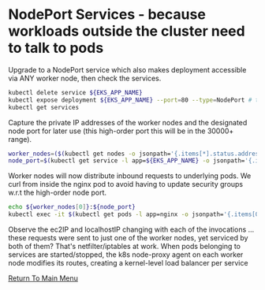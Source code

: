 # NodePort Services - because workloads outside the cluster need to talk to pods

Upgrade to a NodePort service which also makes deployment accessible via ANY worker node, then check the services.
```bash
kubectl delete service ${EKS_APP_NAME}
kubectl expose deployment ${EKS_APP_NAME} --port=80 --type=NodePort # this will auto-assign a high-order port on ALL worker nodes
kubectl get services
```

Capture the private IP addresses of the worker nodes and the designated node port for later use (this high-order port this will be in the 30000+ range).
```bash
worker_nodes=($(kubectl get nodes -o jsonpath='{.items[*].status.addresses[?(@.type=="InternalIP")].address}'))
node_port=$(kubectl get service -l app=${EKS_APP_NAME} -o jsonpath='{.items[0].spec.ports[0].nodePort}')
```

Worker nodes will now distribute inbound requests to underlying pods. We curl from inside the nginx pod to avoid having to update security groups w.r.t the high-order node port.
```bash
echo ${worker_nodes[0]}:${node_port}
kubectl exec -it $(kubectl get pods -l app=nginx -o jsonpath='{.items[0].metadata.name}') -- /bin/bash -c "while true; do curl ${worker_nodes[0]}:${node_port}; done"
```

Observe the ec2IP and localhostIP changing with each of the invocations ... these requests were sent to just one of the worker nodes, yet serviced by both of them? That's netfilter/iptables at work. When pods belonging to services are started/stopped, the k8s node-proxy agent on each worker node modifies its routes, creating a kernel-level load balancer per service

[Return To Main Menu](/README.md)
